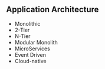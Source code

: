 ## Application Architecture

- Monolithic
- 2-Tier
- N-Tier
- Modular Monolith
- MicroServices
- Event Driven
- Cloud-native
